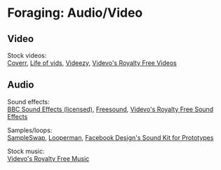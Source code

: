 # Foraging: Audio/Video

## Video

Stock videos:  
[Coverr](https://coverr.co/),
[Life of vids](https://www.lifeofvids.com/),
[Videezy](https://www.videezy.com/),
[Videvo's Royalty Free Videos](https://www.videvo.net/stock-video-footage/)

## Audio

Sound effects:  
[BBC Sound Effects (licensed)](http://bbcsfx.acropolis.org.uk/),
[Freesound](https://freesound.org/),
[Videvo's Royalty Free Sound Effects](https://www.videvo.net/royalty-free-sound-effects/)

Samples/loops:  
[SampleSwap](https://sampleswap.org/),
[Looperman](https://www.looperman.com/),
[Facebook Design's Sound Kit for Prototypes](https://facebook.design/soundkit)

Stock music:  
[Videvo's Royalty Free Music](https://www.videvo.net/royalty-free-music/)
